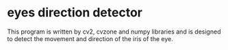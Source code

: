 # eyes direction detector 
This program is written by cv2, cvzone and numpy libraries and is designed to detect the movement and direction of the iris of the eye.
